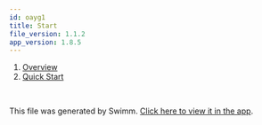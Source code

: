 ```yaml
---
id: oayg1
title: Start
file_version: 1.1.2
app_version: 1.8.5
---
```


<!-- Steps - Do not remove this comment -->
1. [Overview](overview.o2v3x.sw.md)
2. [Quick Start](quick-start.ud88w.sw.md)


<br/>

This file was generated by Swimm. [Click here to view it in the app](https://app.swimm.io/repos/Z2l0aHViJTNBJTNBemVnb191aWtpdF9wcmVidWlsdF9jYWxsX3JuJTNBJTNBTWF0Y2gtWWFuZw==/playlists/oayg1).
